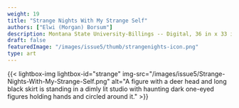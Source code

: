 ```yaml
---
weight: 19
title: "Strange Nights With My Strange Self"
authors: ["Elwi (Morgan) Borsum"]
description: Montana State University-Billings -- Digital, 36 in x 33 in
draft: false
featuredImage: "/images/issue5/thumb/strangenights-icon.png"
type: art
---
```


{{< lightbox-img lightbox-id="strange" img-src="/images/issue5/Strange-Nights-With-My-Strange-Self.png" alt="A figure with a deer head and long black skirt is standing in a dimly lit studio with haunting dark one-eyed figures holding hands and circled around it." >}}